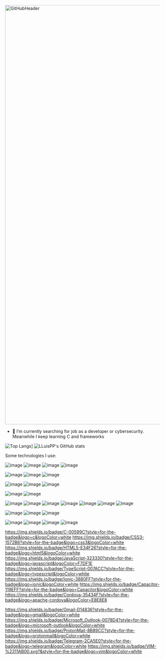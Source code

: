 <img width="1362" alt="GitHubHeader" src="https://github.com/LLuisPP/LLuisPP/assets/116104082/0e553dbe-c090-4e4c-80de-4ecabbf6dfd1">

- 🔭 I’m currently searching for job as a developer or cybersecurity. Meanwhile I keep learning C and frameworks


![Top Langs](https://github-readme-stats.vercel.app/api/top-langs/?username=LLuisPP)]
![LLuisPP's GitHub stats](https://github-readme-stats.vercel.app/api?username=LLuisPP&show_icons=true&theme=transparent)

Some technologies I use:

![image](https://img.shields.io/badge/Linux-FCC624?style=for-the-badge&logo=linux&logoColor=black)
![image](https://img.shields.io/badge/mac%20os-000000?style=for-the-badge&logo=apple&logoColor=white)
![image](https://img.shields.io/badge/Windows-0078D6?style=for-the-badge&logo=windows&logoColor=white)
![image](https://img.shields.io/badge/Android-3DDC84?style=for-the-badge&logo=android&logoColor=white)

![image](https://img.shields.io/badge/Debian-A81D33?style=for-the-badge&logo=debian&logoColor=white)
![image](https://img.shields.io/badge/Kali_Linux-557C94?style=for-the-badge&logo=kali-linux&logoColor=white)
![image](https://img.shields.io/badge/Red%20Hat-EE0000?style=for-the-badge&logo=redhat&logoColor=white)

![image](https://img.shields.io/badge/GIT-E44C30?style=for-the-badge&logo=git&logoColor=white)
![image](https://img.shields.io/badge/GNU%20Bash-4EAA25?style=for-the-badge&logo=GNU%20Bash&logoColor=white)
![image](https://img.shields.io/badge/VirtualBox-21416b?style=for-the-badge&logo=VirtualBox&logoColor=white)

![image](https://img.shields.io/badge/C-00599C?style=for-the-badge&logo=c&logoColor=white)
![image](https://img.shields.io/badge/TypeScript-007ACC?style=for-the-badge&logo=typescript&logoColor=white)

![image](https://img.shields.io/badge/Ionic-3880FF?style=for-the-badge&logo=ionic&logoColor=white)
![image](https://img.shields.io/badge/Capacitor-119EFF?style=for-the-badge&logo=Capacitor&logoColor=white)
![image](https://img.shields.io/badge/Cordova-35434F?style=for-the-badge&logo=apache-cordova&logoColor=E8E8E8)
![image](https://img.shields.io/badge/AngularJS-E23237?style=for-the-badge&logo=angularjs&logoColor=white)
![image](https://img.shields.io/badge/firebase-ffca28?style=for-the-badge&logo=firebase&logoColor=black)
![image](https://img.shields.io/badge/Node%20js-339933?style=for-the-badge&logo=nodedotjs&logoColor=white)
![image](https://img.shields.io/badge/npm-CB3837?style=for-the-badge&logo=npm&logoColor=white)

![image](https://img.shields.io/badge/CSS3-1572B6?style=for-the-badge&logo=css3&logoColor=white)
![image](https://img.shields.io/badge/HTML5-E34F26?style=for-the-badge&logo=html5&logoColor=white)
![image](https://img.shields.io/badge/JavaScript-323330?style=for-the-badge&logo=javascript&logoColor=F7DF1E)

![image]()
![image]()
![image]()
![image]()


https://img.shields.io/badge/C-00599C?style=for-the-badge&logo=c&logoColor=white
https://img.shields.io/badge/CSS3-1572B6?style=for-the-badge&logo=css3&logoColor=white
https://img.shields.io/badge/HTML5-E34F26?style=for-the-badge&logo=html5&logoColor=white
https://img.shields.io/badge/JavaScript-323330?style=for-the-badge&logo=javascript&logoColor=F7DF1E
https://img.shields.io/badge/TypeScript-007ACC?style=for-the-badge&logo=typescript&logoColor=white
https://img.shields.io/badge/Ionic-3880FF?style=for-the-badge&logo=ionic&logoColor=white
https://img.shields.io/badge/Capacitor-119EFF?style=for-the-badge&logo=Capacitor&logoColor=white
https://img.shields.io/badge/Cordova-35434F?style=for-the-badge&logo=apache-cordova&logoColor=E8E8E8

https://img.shields.io/badge/Gmail-D14836?style=for-the-badge&logo=gmail&logoColor=white
https://img.shields.io/badge/Microsoft_Outlook-0078D4?style=for-the-badge&logo=microsoft-outlook&logoColor=white
https://img.shields.io/badge/ProtonMail-8B89CC?style=for-the-badge&logo=protonmail&logoColor=white
https://img.shields.io/badge/Telegram-2CA5E0?style=for-the-badge&logo=telegram&logoColor=white
 https://img.shields.io/badge/VIM-%2311AB00.svg?&style=for-the-badge&logo=vim&logoColor=white

